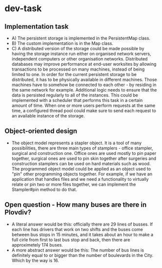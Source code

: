 # dev-task
## Implementation task
- A) The persistent storage is implemented in the PersistentMap class.
- B) The custom implementation is in the Map class.
- C) A distributed version of the storage could be made possible by having the storage instance run either on organised network servers, independent computers or other organisation networks.
Distributed databases may improve performance at end-user worksites by allowing transactions to be processed on many machines, instead of being limited to one.
In order for the current persistent storage to be distributed, it has to be physically available in 
different machines. Those machines have to somehow be connected to each other - by residing in the same network for example.
Additional logic needs to ensure that the data is persisted regularly to all of the instances.
This could be implemented with a scheduler that performs this task in a certain amount of time.
When one or more users perform requests at the same time, a configured thread pool could make sure to send each request to 
an available instance of the storage.
## Object-oriented design
- The object model represents a stapler object. It is a tool of many possibilities,
there are three main types of stamplers - office stampler, surgical and construction one.
Office ones are used mostly to pin paper together, surgical ones are used to 
pin skin together after surgeries and construction stamplers can be used on hard materials such as wood.
The programmed object model could be applied as an object used to "pin" other programming objects together.
For example, if we have an application that handles files and we need a functionality to 
virtually relate or pin two or more files together, we can implement the Stampler#pin method to do that.
## Open question - How many buses are there in Plovdiv?
- A literal answer would be this:
officially there are 29 lines of busses. If each line has drivers that work on two shifts and the buses 
come between bus stops in 15 minutes, and it takes about an hour to make a full cirle from first to last bus stop and back,
then there are approximetely 174 buses.
- A more abstract answer would be this:
The number of bus lines is definitely equal to or bigger than the number of boulevards in the City. Which by the way is 16.


